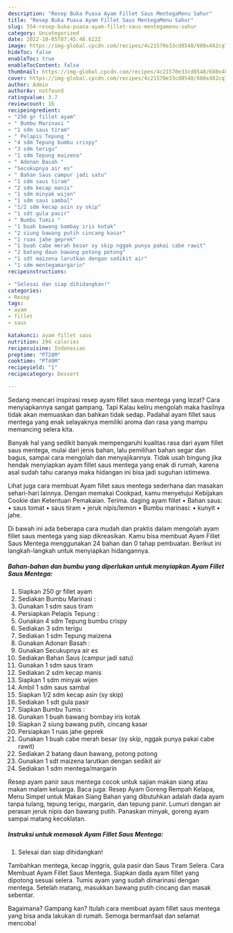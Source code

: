 ```yaml
---
description: "Resep Buka Puasa Ayam Fillet Saus MentegaMenu Sahur"
title: "Resep Buka Puasa Ayam Fillet Saus MentegaMenu Sahur"
slug: 554-resep-buka-puasa-ayam-fillet-saus-mentegamenu-sahur
category: Uncategorized
date: 2022-10-05T07:45:48.622Z
image: https://img-global.cpcdn.com/recipes/4c21570e33cd8548/680x482cq70/ayam-fillet-saus-mentega-foto-resep-utama.jpg
hideToc: false
enableToc: true
enableTocContent: false
thumbnail: https://img-global.cpcdn.com/recipes/4c21570e33cd8548/680x482cq70/ayam-fillet-saus-mentega-foto-resep-utama.jpg
cover: https://img-global.cpcdn.com/recipes/4c21570e33cd8548/680x482cq70/ayam-fillet-saus-mentega-foto-resep-utama.jpg
author: Admin
authorAv: notfound
ratingvalue: 3.7
reviewcount: 16
recipeingredient:
- "250 gr fillet ayam"
- " Bumbu Marinasi "
- "1 sdm saus tiram"
- " Pelapis Tepung "
- "4 sdm Tepung bumbu crispy"
- "3 sdm terigu"
- "1 sdm Tepung maizena"
- " Adonan Basah "
- "Secukupnya air es"
- " Bahan Saus campur jadi satu"
- "1 sdm saus tiram"
- "2 sdm kecap manis"
- "1 sdm minyak wijen"
- "1 sdm saus sambal"
- "1/2 sdm kecap asin sy skip"
- "1 sdt gula pasir"
- " Bumbu Tumis "
- "1 buah bawang bombay iris kotak"
- "2 siung bawang putih cincang kasar"
- "1 ruas jahe geprek"
- "1 buah cabe merah besar sy skip nggak punya pakai cabe rawit"
- "2 batang daun bawang potong potong"
- "1 sdt maizena larutkan dengan sedikit air"
- "1 sdm mentegamargarin"
recipeinstructions:

- "Selesai dan siap dihidangkan!"
categories:
- Resep
tags:
- ayam
- fillet
- saus

katakunci: ayam fillet saus 
nutrition: 294 calories
recipecuisine: Indonesian
preptime: "PT28M"
cooktime: "PT49M"
recipeyield: "1"
recipecategory: Dessert

---
```



Sedang mencari inspirasi resep ayam fillet saus mentega yang lezat? Cara menyiapkannya sangat gampang. Tapi Kalau keliru mengolah maka hasilnya tidak akan memuaskan dan bahkan tidak sedap. Padahal ayam fillet saus mentega yang enak selayaknya memiliki aroma dan rasa yang mampu memancing selera kita.


Banyak hal yang sedikit banyak mempengaruhi kualitas rasa dari ayam fillet saus mentega, mulai dari jenis bahan, lalu pemilihan bahan segar dan bagus, sampai cara mengolah dan menyajikannya. Tidak usah bingung jika hendak menyiapkan ayam fillet saus mentega yang enak di rumah, karena asal sudah tahu caranya maka hidangan ini bisa jadi suguhan istimewa.

Lihat juga cara membuat Ayam fillet saus mentega sederhana dan masakan sehari-hari lainnya. Dengan memakai Cookpad, kamu menyetujui Kebijakan Cookie dan Ketentuan Pemakaian. Terima. daging ayam fillet • Bahan saus: • saus tomat • saus tiram • jeruk nipis/lemon • Bumbu marinasi: • kunyit • jahe.


Di bawah ini ada beberapa cara mudah dan praktis dalam mengolah ayam fillet saus mentega yang siap dikreasikan. Kamu bisa membuat Ayam Fillet Saus Mentega menggunakan 24 bahan dan 0 tahap pembuatan. Berikut ini langkah-langkah untuk menyiapkan hidangannya.

<!--inarticleads1-->

##### Bahan-bahan dan bumbu yang diperlukan untuk menyiapkan Ayam Fillet Saus Mentega:

1. Siapkan 250 gr fillet ayam
1. Sediakan  Bumbu Marinasi :
1. Gunakan 1 sdm saus tiram
1. Persiapkan  Pelapis Tepung :
1. Gunakan 4 sdm Tepung bumbu crispy
1. Sediakan 3 sdm terigu
1. Sediakan 1 sdm Tepung maizena
1. Gunakan  Adonan Basah :
1. Gunakan Secukupnya air es
1. Sediakan  Bahan Saus (campur jadi satu)
1. Gunakan 1 sdm saus tiram
1. Sediakan 2 sdm kecap manis
1. Siapkan 1 sdm minyak wijen
1. Ambil 1 sdm saus sambal
1. Siapkan 1/2 sdm kecap asin (sy skip)
1. Sediakan 1 sdt gula pasir
1. Siapkan  Bumbu Tumis :
1. Gunakan 1 buah bawang bombay iris kotak
1. Siapkan 2 siung bawang putih, cincang kasar
1. Persiapkan 1 ruas jahe geprek
1. Gunakan 1 buah cabe merah besar (sy skip, nggak punya pakai cabe rawit)
1. Sediakan 2 batang daun bawang, potong potong
1. Gunakan 1 sdt maizena larutkan dengan sedikit air
1. Sediakan 1 sdm mentega/margarin


Resep ayam panir saus mentega cocok untuk sajian makan siang atau makan malam keluarga. Baca juga: Resep Ayam Goreng Rempah Kelapa, Menu Simpel untuk Makan Siang Bahan yang dibutuhkan adalah dada ayam tanpa tulang, tepung terigu, margarin, dan tepung panir. Lumuri dengan air perasan jeruk nipis dan bawang putih. Panaskan minyak, goreng ayam sampai matang kecoklatan. 

<!--inarticleads2-->

##### Instruksi untuk memasak Ayam Fillet Saus Mentega:


1. Selesai dan siap dihidangkan!

Tambahkan mentega, kecap inggris, gula pasir dan Saus Tiram Selera. Cara Membuat Ayam Fillet Saus Mentega. Siapkan dada ayam fillet yang dipotong sesuai selera. Tumis ayam yang sudah dimarinasi dengan mentega. Setelah matang, masukkan bawang putih cincang dan masak sebentar. 

Bagaimana? Gampang kan? Itulah cara membuat ayam fillet saus mentega yang bisa anda lakukan di rumah. Semoga bermanfaat dan selamat mencoba!
